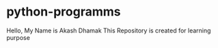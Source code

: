 # python-programms
Hello, My Name is Akash Dhamak 
This Repository is created for learning purpose 
